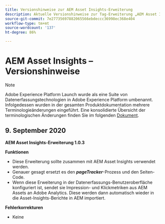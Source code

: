 ```yaml
---
title: Versionshinweise zur AEM Asset Insights-Erweiterung
description: Aktuelle Versionshinweise zur Tag-Erweiterung „AEM Asset Insights“ in Adobe Experience Platform.
source-git-commit: 7e27735697882065566ebdeccc36998ec368e404
workflow-type: tm+mt
source-wordcount: '137'
ht-degree: 86%

---
```


# AEM Asset Insights – Versionshinweise

>[!NOTE]
>
>Adobe Experience Platform Launch wurde als eine Suite von Datenerfassungstechnologien in Adobe Experience Platform umbenannt. Infolgedessen wurden in der gesamten Produktdokumentation mehrere Terminologieänderungen eingeführt. Eine konsolidierte Übersicht der terminologischen Änderungen finden Sie im folgenden [Dokument](../../../term-updates.md).

## 9. September 2020

**AEM Asset Insights-Erweiterung 1.0.3**

**Funktionen**

- Diese Erweiterung sollte zusammen mit AEM Asset Insights verwendet werden.
- Genauer gesagt ersetzt es den ***pageTracker***-Prozess und den Seiten-Code.
- Wenn diese Erweiterung in der Datenerfassungs-Benutzeroberfläche konfiguriert ist, sendet sie Impression- und Klickmetriken aus AEM Assets an Adobe Analytics. Diese werden dann automatisch wieder in die Asset-Insights-Berichte in AEM importiert.

**Fehlerkorrekturen**

- Keine
